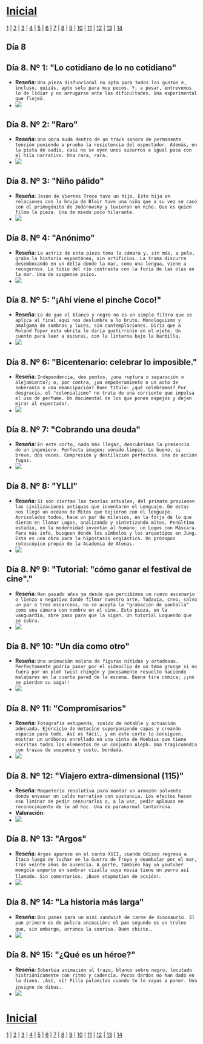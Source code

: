 # [Inicial](./index.md)

[1](dia1.md) | [2](dia2.md) | [3](dia3.md) | [4](dia4.md) | [5](dia5.md) | [6](dia6.md) | [7](dia7.md) | [8](dia8.md) | [9](dia9.md) | [10](dia10.md) | [11](dia11.md) | [12](dia12.md) | [13](dia13.md) | [14](dia14.md)
<h2>Día 8</h2>

## **Día 8. Nº 1: "__Lo cotidiano de lo no cotidiano__"**
- **Reseña**: `Una pieza disfuncional no apta para todos los gustos e, incluso, quizás, apto solo para muy pocos. Y, a pesar, entrevemos lo de lidiar y no arrugarse ante las dificultades. Una experimental que flojeó.`
- ![](dia8/0407211.png)


## **Día 8. Nº 2: "__Raro__"**
- **Reseña**: `Una obra muda dentro de un track sonoro de permanente tensión poniendo a prueba la resistencia del espectador. Además, en la pista de audio, casi no se oyen unos susurros e igual pasa con el hilo narrativo. Una rara, rara.`
- ![](dia8/0407212.png)


## **Día 8. Nº 3: "__Niño pálido__"**
- **Reseña**: `Jason de Viernes Trece tuvo un hijo. Este hijo en relaciones con la bruja de Blair tuvo una niña que a su vez se casó con el primogénito de Jodorowsky y tuvieron un niño. Que es quien filma la pieza. Una de miedo poco hilarante. `
- ![](dia8/0407213.png)

## **Día 8. Nº 4: "__Anónimo__"**
- **Reseña**: `La actriz de esta pieza toma la cámara y, sin más, a pelo, graba la historia espontánea, sin artificios. La trama discurre desembocando en un delta donde la mar, como una lengua, viene a recogernos. Lo tibio del río contrasta con la furia de las olas en la mar. Una de suspense psico.`
- ![](dia8/0407214.png)


## **Día 8. Nº 5: "__¡Ahí viene el pinche Coco!__"**
- **Reseña**: `Lo de que el blanco y negro no es un simple filtro que se aplica al final aquí nos deslumbra a lo bruto. Monologuismo y amalgama de sombras y luces, sin contemplaciones. Diría que a Roland Topor esta obrita le daría gustirrinín en el ojete. Un cuento para leer a oscuras, con la linterna bajo la barbilla.`
- ![](dia8/0407215.png)




## **Día 8. Nº 6: "__Bicentenario: celebrar lo imposible.__"**
- **Reseña**: `Independencia, dos puntos, ¿una ruptura o separación o alejamiento?; o, por contra, ¿un empoderamiento o un acto de soberanía o una emancipación? Buen título: ¿qué celebramos? Por desgracia, el "colonialismo" no trata de una corriente que impulsa el uso de perfume. Un documental de los que ponen espejos y dejan mirar al espectador.`
- ![](dia8/0407216.png)

## **Día 8. Nº 7: "__Cobrando una deuda__"**
- **Reseña**: `En este corto, nada más llegar, descubrimos la presencia de un ingeniero. Perfecta imagen; sonido limpio. Lo bueno, si breve, dos veces. Compresión y destilación perfectas. Una de acción fugaz.`
- ![](dia8/0407217.png)

## **Día 8. Nº 8: "__YLLI__"**
- **Reseña**: `Si son ciertas las teorías actuales, del primate provienen las civilizaciones antiguas que inventaron el Lenguaje. De estas nos llegó un océano de Mitos que tejieron con el lenguaje. Acrisolados todos, hace un par de milenios, en la forja de lo que dieron en llamar Logos, analizando y sintetizando mitos. Penúltimo estadio, en la modernidad inventan al humano: un Logos con Máscara. Para más info, busquen donde los símbolos y los arquetipos en Jung. Esta es una obra para la hipóstasis orgiástica. Un prósopon rotoscópico propio de la Academia de Atenas.`
- ![](dia8/0407218.png)



## **Día 8. Nº 9: "__Tutorial: "cómo ganar el festival de cine".__"**
- **Reseña**: `Han pasado años ya desde que percibimos un nuevo escenario o lienzo o negativo donde filmar nuestro arte. Todavía, creo, salvo un par o tres escarceos, no se acepta la "grabación de pantalla" como una cámara con nombre en el cine. Esta pieza, en la vanguardia, abre paso para que la sigan. Un tutorial Loquendo que se sobra.`
- ![](dia8/0407219.png)





## **Día 8. Nº 10: "__Un día como otro__"**
- **Reseña**: `Una animación molona de figuras nítidas y ortodoxas. Perfectamente podría pasar por el videoclip de un tema grunge si no fuera por un plot twist chingón y jocosamente resuelto haciendo malabares en la cuarta pared de la escena. Buena tira cómica; ¡¡no se pierdan su saga!!`
- ![](dia8/04072110.png)




## **Día 8. Nº 11: "__Compromisarios__"**
- **Reseña**: `Fotografía estupenda, sonido de notable y actuación adecuada. Ejercicio de metacine superponiendo capas y creando espacio para todo. Así es fácil, y en este corto lo consiguen, mostrar un uróboros enrollado en una cinta de Moebius que tiene escritos todos los elementos de un conjunto Aleph. Una tragicomedia con trazas de suspense y susto, bordada.`
- ![](dia8/04072111.png)


## **Día 8. Nº 12: "__Viajero extra-dimensional (115)__"**
- **Reseña**: `Maquetería resolutiva para montar un armazón solvente donde envasar un caldo narrativo con sustancia. Los efectos hacen eso liminar de pedir censurarlos o, a la vez, pedir aplauso en reconocimiento de lo ad hoc. Una de paranormal tontorrona.`
- **Valoración**:
- ![](dia8/04072112.png)


## **Día 8. Nº 13: "__Argos__"**
- **Reseña**: `Argos aparece en el canto XVII, cuando Odiseo regresa a Ítaca luego de luchar en la Guerra de Troya y deambular por el mar, tras veinte años de ausencia. A parte, también hay un youtuber mongolo experto en sembrar cizalla cuya novia tiene un perro así llamado. Sin comentarios. ¡Buen stopmotion de acción!`.
- ![](dia8/04072113.png)

## **Día 8. Nº 14: "__La historia más larga__"**
- **Reseña**: `Dos panes para un mini sandwich de carne de dinosaurio. El pan primero es de pulcra animación; el pan segundo es un troleo que, sin embargo, arranca la sonrisa. Buen chiste.`.
- ![](dia8/04072114.png)

## **Día 8. Nº 15: "__¿Qué es un héroe?__"**
- **Reseña**: `Soberbia animación al trazo, blanco sobre negro, locutado histriónicamente con ritmo y cadencia. Pocos dardos no han dado en la diana. ¡Así, sí! Pilla palomitas cuando te lo vayas a poner. Una insigne de dibus.`.
- ![](dia8/04072115.png)

# [Inicial](./index.md)

[1](dia1.md) | [2](dia2.md) | [3](dia3.md) | [4](dia4.md) | [5](dia5.md) | [6](dia6.md) | [7](dia7.md) | [8](dia8.md) | [9](dia9.md) | [10](dia10.md) | [11](dia11.md) | [12](dia12.md) | [13](dia13.md) | [14](dia14.md)
